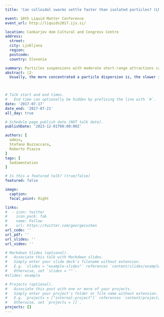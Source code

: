 ```yaml
---
title: 'Can colloidal swarms settle faster than isolated particles? (LMC)'

event: 10th Liquid Matter Conference
event_url: http://liquids2017.ijs.si/

location: Cankarjev dom Cultural and Congress Centre
address:
  street: 
  city: Ljubljana
  region: 
  postcode: 
  country: Slovenia

summary: Particles suspensions with moderate short-range attractions can settle faster than a single particle.
abstract: |2-
  Usually, the more concentrated a particle dispersion is, the slower it settles in natural gravity or in a centrifuge. Yet, we have recently shown that this must not perforce be true: in fact, the sedimentation velocity $v(\phi)$ of a suspension of particles interacting via strong attractive forces depends non-monotonically on particle volume fraction. While at high particle concentration $v(\phi)$ does decrease with $\phi$, like in the case of hard spheres, at sufficiently low $\phi$ the suspension settles even faster than a single particle. This evidence, obtained for a system where depletion interactions can be finely tuned and quantified, is favorably compared to recent numerical results suggesting the occurrence of such a “promoted” sedimentation regime, which utterly contrasts with standard “hindered” settling. Our results, however, also highlight an important and previously unnoticed consequence of promoted settling on the kinetics of sedimentation. In fact, the settling front, which for hindered settling takes on a time-invariant, shock-wave profile, conversely spreads with time, becoming liable to thermal instabilities that may lead to “stratification” of the profile into distinct concentration bands. Promoted settling may actually be much more pronounced for systems of “patchy” particles interacting via short range anisotropic attractions that do not lead to phase separation, but rather to finite clustering effects. In fact, we suggest that our results may be specifically relevant for ultracentrifuge investigations of protein association effects, where promoted settling is sometimes observed and usually interpreted using semiphenomenological “clustering models”. Indeed, by investigating the specific case of $\beta$-lactoglobulin A (BLGA), a globular protein displaying strong attractive interactions in a narrow temperature and pH range, we show that the structural and dynamic information provided by light scattering measurements performed at equilibrium can be exploited to quantitatively predict the settling kinetics actually observed in an ultracentrifuge, without resorting to any detailed “chemical association” models.
  


# Talk start and end times.
#   End time can optionally be hidden by prefixing the line with `#`.
date: '2017-07-17'
date_end: '2017-07-21'
all_day: true

# Schedule page publish date (NOT talk date).
publishDate: '2023-12-01T00:00:00Z'

authors: [
  admin,
  Stefano Buzzaccaro,
  Roberto Piazza
]
tags: [
  Sedimentation
]

# Is this a featured talk? (true/false)
featured: false

image:
  caption:
  focal_point: Right

links:
#  - icon: twitter
#    icon_pack: fab
#    name: Follow
#    url: https://twitter.com/georgecushen
url_code: ''
url_pdf: ''
url_slides: ''
url_video: ''

# Markdown Slides (optional).
#   Associate this talk with Markdown slides.
#   Simply enter your slide deck's filename without extension.
#   E.g. `slides = "example-slides"` references `content/slides/example-slides.md`.
#   Otherwise, set `slides = ""`.
#slides: example

# Projects (optional).
#   Associate this post with one or more of your projects.
#   Simply enter your project's folder or file name without extension.
#   E.g. `projects = ["internal-project"]` references `content/project/deep-learning/index.md`.
#   Otherwise, set `projects = []`.
projects: []
---
```

